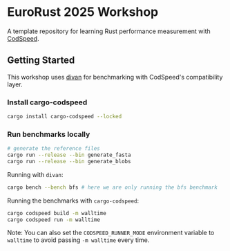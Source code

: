 # EuroRust 2025 Workshop

A template repository for learning Rust performance measurement with [CodSpeed](https://codspeed.io/).

## Getting Started

This workshop uses [divan](https://docs.rs/divan/) for benchmarking with CodSpeed's compatibility layer.

### Install cargo-codspeed

```sh
cargo install cargo-codspeed --locked
```

### Run benchmarks locally

```sh
# generate the reference files
cargo run --release --bin generate_fasta
cargo run --release --bin generate_blobs
```

Running with `divan`:

```sh
cargo bench --bench bfs # here we are only running the bfs benchmark
```

Running the benchmarks with `cargo-codspeed`:

```sh
cargo codspeed build -m walltime
cargo codspeed run -m walltime
```

Note: You can also set the `CODSPEED_RUNNER_MODE` environment variable to `walltime` to avoid passing `-m walltime` every time.


